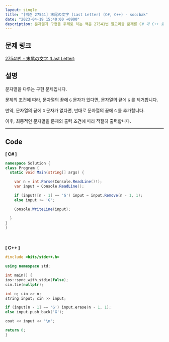 ```yaml
---
layout: single
title: "[백준 27541] 末尾の文字 (Last Letter) (C#, C++) - soo:bak"
date: "2023-04-19 15:40:00 +0900"
description: 문자열과 구현을 주제로 하는 백준 27541번 알고리즘 문제를 C# 과 C++ 로 풀이 및 해설
---
```


## 문제 링크
  [27541번 - 末尾の文字 (Last Letter)](https://www.acmicpc.net/problem/27541)

## 설명
문자열을 다루는 구현 문제입니다. <br>

문제의 조건에 따라, 문자열의 끝에 `G` 문자가 있다면, 문자열의 끝에 `G` 를 제거합니다. <br>

만약, 문자열의 끝에 `G` 문자가 없다면, 반대로 문자열의 끝에 `G` 를 추가합니다. <br>

이후, 최종적인 문자열을 문제의 출력 조건에 따라 적절히 출력합니다. <br>

- - -

## Code
<b>[ C# ] </b>
<br>

  ```c#
namespace Solution {
  class Program {
    static void Main(string[] args) {

      var n = int.Parse(Console.ReadLine()!);
      var input = Console.ReadLine();

      if (input![n - 1] == 'G') input = input.Remove(n - 1, 1);
      else input += 'G';

      Console.WriteLine(input);

    }
  }
}
  ```
<br><br>
<b>[ C++ ] </b>
<br>

  ```c++
#include <bits/stdc++.h>

using namespace std;

int main() {
  ios::sync_with_stdio(false);
  cin.tie(nullptr);

  int n; cin >> n;
  string input; cin >> input;

  if (input[n - 1] == 'G') input.erase(n - 1, 1);
  else input.push_back('G');

  cout << input << "\n";

  return 0;
}
  ```
